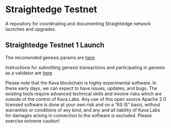 # Straightedge Testnet

A repository for coordinating and documenting Straightedge network launches and upgrades.

## Straightedge Testnet 1 Launch
<!-- The recommended software version is [v0.3.1](https://github.com/kava-labs/kava/releases/tag/v0.3.1) -->

The recomended genesis params are [here](./genesis-params.md)

Instructions for submitting genesis transactions and participating in genesis as a validator are [here](./instructions.md)

Please note that the Kava blockchain is highly experimental software. In these early days, we can expect to have issues, updates, and bugs. The existing tools require advanced technical skills and involve risks which are outside of the control of Kava Labs. Any use of this open source Apache 2.0 licensed software is done at your own risk and on a “AS IS” basis, without warranties or conditions of any kind, and any and all liability of Kava Labs for damages arising in connection to the software is excluded. Please exercise extreme caution!